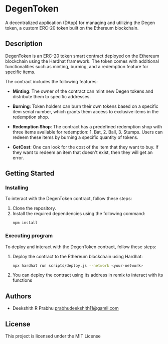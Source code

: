 # DegenToken

A decentralized application (DApp) for managing and utilizing the Degen token, a custom ERC-20 token built on the Ethereum blockchain.

## Description

DegenToken is an ERC-20 token smart contract deployed on the Ethereum blockchain using the Hardhat framework. The token comes with additional functionalities such as minting, burning, and a redemption feature for specific items.

The contract includes the following features:

- **Minting**: The owner of the contract can mint new Degen tokens and distribute them to specific addresses.

- **Burning**: Token holders can burn their own tokens based on a specific item serial number, which grants them access to exclusive items in the redemption shop.

- **Redemption Shop**: The contract has a predefined redemption shop with three items available for redemption: 1. Bat, 2. Ball, 3. Stumps. Users can redeem these items by burning a specific quantity of tokens.

- **GetCost**: One can look for the cost of the item that they want to buy. If they want to redeem an item that doesn't exist, then they will get an error.

## Getting Started

### Installing

To interact with the DegenToken contract, follow these steps:

1. Clone the repository.
2. Install the required dependencies using the following command:
   ```bash
   npm install
   ```

### Executing program

To deploy and interact with the DegenToken contract, follow these steps:

1. Deploy the contract to the Ethereum blockchain using Hardhat:
   ```bash
   npx hardhat run scripts/deploy.js --network <your-network>
2. You can deploy the contract using its address in remix to interact with its functions

## Authors

* Deekshith R Prabhu prabhudeekshith11@gamil.com

## License

This project is licensed under the MIT License
